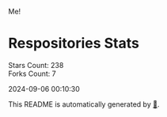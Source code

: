 Me!

# Respositories Stats
Stars Count: 238  
Forks Count: 7

2024-09-06 00:10:30  

This README is automatically generated by [🐰](https://github.com/rnitta/rnitta).
